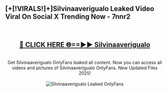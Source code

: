 <h2>[+[!VIRALS!]+]Silvinaaverigualo Leaked Video Viral On Social X Trending Now - 7nnr2</h2>
<br>
<div align="center">
<h2><a href="https://libra.edu.pl?Silvinaaverigualo" rel="nofollow">🔴 CLICK HERE 🌐==►► Silvinaaverigualo</a></h2>
<br>
Get Silvinaaverigualo OnlyFans leaked all content. Now you can access all videos and pictures of Silvinaaverigualo OnlyFans. New Updated Files 2025!
<br>
<br>
<a href="https://libra.edu.pl?Silvinaaverigualo" rel="nofollow" data-target="animated-image.originalLink"><img src="https://i.ibb.co.com/WyWwxjT/player-gif2.gif" alt="Silvinaaverigualo Leaked OnlyFans" style="max-width: 100%; display: inline-block;" data-target="animated-image.originalImage"></a>
</div>
<br>